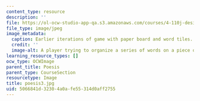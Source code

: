 ```yaml
---
content_type: resource
description: ''
file: https://ol-ocw-studio-app-qa.s3.amazonaws.com/courses/4-110j-design-across-scales-disciplines-and-problem-contexts-spring-2013/5066841d32304a0afe55314d0aff2755_poesis3.jpg
file_type: image/jpeg
image_metadata:
  caption: Earlier iterations of game with paper board and word tiles.
  credit: ''
  image-alt: A player trying to organize a series of words on a piece of paper.
learning_resource_types: []
ocw_type: OCWImage
parent_title: Poesis
parent_type: CourseSection
resourcetype: Image
title: poesis3.jpg
uid: 5066841d-3230-4a0a-fe55-314d0aff2755
---
```

